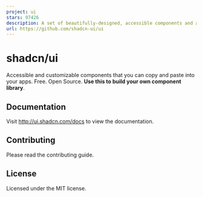 ```yaml
---
project: ui
stars: 97426
description: A set of beautifully-designed, accessible components and a code distribution platform. Works with your favorite frameworks. Open Source. Open Code.
url: https://github.com/shadcn-ui/ui
---
```


shadcn/ui
=========

Accessible and customizable components that you can copy and paste into your apps. Free. Open Source. **Use this to build your own component library**.

Documentation
-------------

Visit http://ui.shadcn.com/docs to view the documentation.

Contributing
------------

Please read the contributing guide.

License
-------

Licensed under the MIT license.
